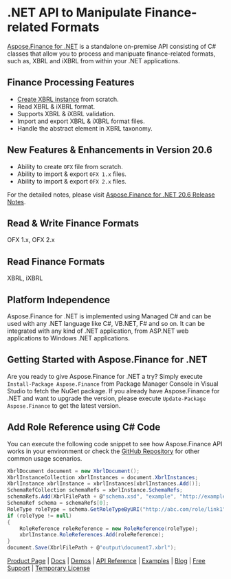 # .NET API to Manipulate Finance-related Formats

[Aspose.Finance for .NET](https://products.aspose.com/finance/net) is a standalone on-premise API consisting of C# classes that allow you to process and manipuate finance-related formats, such as, XBRL and iXBRL from within your .NET applications.

## Finance Processing Features

- [Create XBRL instance](https://docs.aspose.com/display/financenet/Create+XBRL+files#CreateXBRLfiles-CreateXBRLInstance) from scratch.
- Read XBRL & iXBRL format.
- Supports XBRL & iXBRL validation.
- Import and export XBRL & iXBRL format files.
- Handle the abstract element in XBRL taxonomy.

## New Features & Enhancements in Version 20.6

- Ability to create `OFX` file from scratch.
- Ability to import & export `OFX 1.x` files.
- Ability to import & export `OFX 2.x` files.

For the detailed notes, please visit [Aspose.Finance for .NET 20.6 Release Notes](https://docs.aspose.com/display/financenet/Aspose.Finance+for+.NET+20.6+Release+Notes).

## Read & Write Finance Formats

OFX 1.x, OFX 2.x

## Read Finance Formats

XBRL, iXBRL

## Platform Independence

Aspose.Finance for .NET is implemented using Managed C# and can be used with any .NET language like C#, VB.NET, F# and so on. It can be integrated with any kind of .NET application, from ASP.NET web applications to Windows .NET applications.

## Getting Started with Aspose.Finance for .NET

Are you ready to give Aspose.Finance for .NET a try? Simply execute `Install-Package Aspose.Finance` from Package Manager Console in Visual Studio to fetch the NuGet package. If you already have Aspose.Finance for .NET and want to upgrade the version, please execute `Update-Package Aspose.Finance` to get the latest version.

## Add Role Reference using C# Code

You can execute the following code snippet to see how Aspose.Finance API works in your environment or check the [GitHub Repository](https://github.com/aspose-finance/Aspose.finance-for-.NET) for other common usage scenarios.

```csharp
XbrlDocument document = new XbrlDocument();
XbrlInstanceCollection xbrlInstances = document.XbrlInstances;
XbrlInstance xbrlInstance = xbrlInstances[xbrlInstances.Add()];
SchemaRefCollection schemaRefs = xbrlInstance.SchemaRefs;
schemaRefs.Add(XbrlFilePath + @"schema.xsd", "example", "http://example.com/xbrl/taxonomy");
SchemaRef schema = schemaRefs[0];
RoleType roleType = schema.GetRoleTypeByURI("http://abc.com/role/link1");
if (roleType != null)
{
    RoleReference roleReference = new RoleReference(roleType);
    xbrlInstance.RoleReferences.Add(roleReference);
}
document.Save(XbrlFilePath + @"output\document7.xbrl");
```

[Product Page](https://products.aspose.com/finance/net) | [Docs](https://docs.aspose.com/display/financenet/Home) | [Demos](https://products.aspose.app/finance/family) | [API Reference](https://apireference.aspose.com/finance/net) | [Examples](https://github.com/aspose-finance/Aspose.finance-for-.NET) | [Blog](https://blog.aspose.com/category/finance/) | [Free Support](https://forum.aspose.com/c/finance) | [Temporary License](https://purchase.aspose.com/temporary-license)
